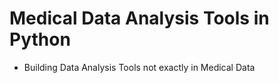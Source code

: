 # Medical Data Analysis Tools in Python 
- Building Data Analysis Tools not exactly in Medical Data

